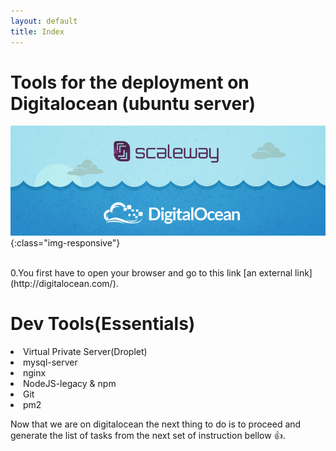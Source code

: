 ```yaml
---
layout: default
title: Index
---
```


# Tools for the deployment on Digitalocean (ubuntu server)
![image-title-here](/img/posts_Schematics/cover.jpg){:class="img-responsive"}


<br />
0.You first have to open your browser and go to this link [an external link](http://digitalocean.com/).

# Dev Tools(Essentials)

<li> Virtual Private Server(Droplet)</li>
<li> mysql-server</li>
<li> nginx</li>
<li> NodeJS-legacy & npm</li>
<li> Git</li>
<li> pm2</li>


Now that we are on digitalocean the next thing to do is to proceed and generate the list of tasks from the next set of instruction bellow  :+1:.
